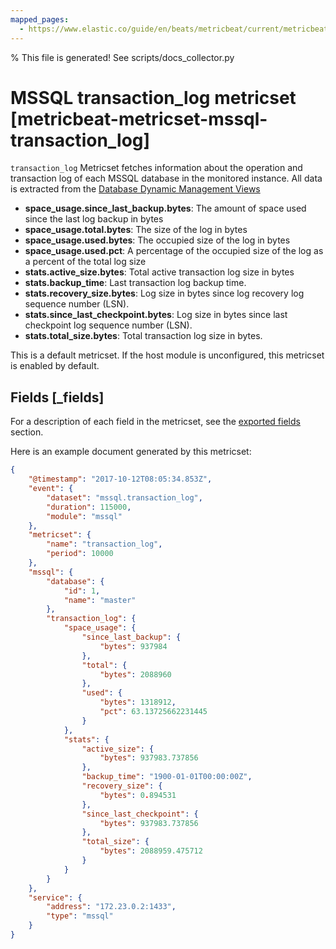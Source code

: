 ```yaml
---
mapped_pages:
  - https://www.elastic.co/guide/en/beats/metricbeat/current/metricbeat-metricset-mssql-transaction_log.html
---
```


% This file is generated! See scripts/docs_collector.py

# MSSQL transaction_log metricset [metricbeat-metricset-mssql-transaction_log]

`transaction_log` Metricset fetches information about the operation and transaction log of each MSSQL database in the monitored instance. All data is extracted from the [Database Dynamic Management Views](https://docs.microsoft.com/en-us/sql/relational-databases/system-dynamic-management-views/database-related-dynamic-management-views-transact-sql?view=sql-server-2017)

* **space_usage.since_last_backup.bytes**: The amount of space used since the last log backup in bytes
* **space_usage.total.bytes**: The size of the log in bytes
* **space_usage.used.bytes**: The occupied size of the log in bytes
* **space_usage.used.pct**: A percentage of the occupied size of the log as a percent of the total log size
* **stats.active_size.bytes**: Total active transaction log size in bytes
* **stats.backup_time**: Last transaction log backup time.
* **stats.recovery_size.bytes**: Log size in bytes since log recovery log sequence number (LSN).
* **stats.since_last_checkpoint.bytes**: Log size in bytes since last checkpoint log sequence number (LSN).
* **stats.total_size.bytes**: Total transaction log size in bytes.

This is a default metricset. If the host module is unconfigured, this metricset is enabled by default.

## Fields [_fields]

For a description of each field in the metricset, see the [exported fields](/reference/metricbeat/exported-fields-mssql.md) section.

Here is an example document generated by this metricset:

```json
{
    "@timestamp": "2017-10-12T08:05:34.853Z",
    "event": {
        "dataset": "mssql.transaction_log",
        "duration": 115000,
        "module": "mssql"
    },
    "metricset": {
        "name": "transaction_log",
        "period": 10000
    },
    "mssql": {
        "database": {
            "id": 1,
            "name": "master"
        },
        "transaction_log": {
            "space_usage": {
                "since_last_backup": {
                    "bytes": 937984
                },
                "total": {
                    "bytes": 2088960
                },
                "used": {
                    "bytes": 1318912,
                    "pct": 63.13725662231445
                }
            },
            "stats": {
                "active_size": {
                    "bytes": 937983.737856
                },
                "backup_time": "1900-01-01T00:00:00Z",
                "recovery_size": {
                    "bytes": 0.894531
                },
                "since_last_checkpoint": {
                    "bytes": 937983.737856
                },
                "total_size": {
                    "bytes": 2088959.475712
                }
            }
        }
    },
    "service": {
        "address": "172.23.0.2:1433",
        "type": "mssql"
    }
}
```
